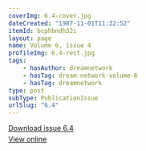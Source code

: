 ```yaml
---
coverImg: 6.4-cover.jpg
dateCreated: "1987-11-01T11:32:52"
itemId: bcphbndh32i
layout: page
name: Volume 6, issue 4
profileImg: 6.4-rect.jpg
tags:
    - hasAuthor: dreamnetwork
    - hasTag: dream-network-volume-6
    - hasTag: dreamnetwork
type: post
subType: PublicationIssue
urlSlug: "6.4"
---
```


<p style="margin-block-end: 5px; margin-block-start: 5px;"><a href="../files/pdfs/Volume_6/6.4-Dream-Network-Bulletin_Volume-6-Number-4.pdf" download="">Download issue 6.4</a></p><p style="margin-block-end: 5px; margin-block-start: 5px;"><a href="../files/pdfs/Volume_6/6.4-Dream-Network-Bulletin_Volume-6-Number-4.pdf">View online</a></p>
